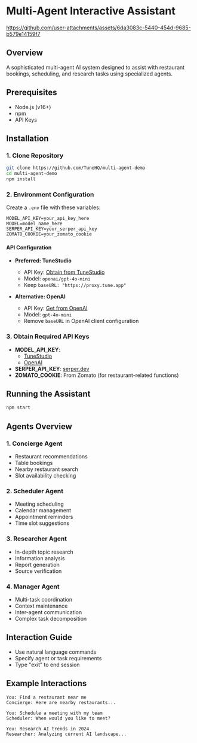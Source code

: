# Multi-Agent Interactive Assistant

https://github.com/user-attachments/assets/6da3083c-5440-454d-9685-b579e14159f7

## Overview

A sophisticated multi-agent AI system designed to assist with restaurant bookings, scheduling, and research tasks using specialized agents.

## Prerequisites

- Node.js (v16+)
- npm
- API Keys

## Installation

### 1. Clone Repository

```bash
git clone https://github.com/TuneHQ/multi-agent-demo
cd multi-agent-demo
npm install
```

### 2. Environment Configuration

Create a `.env` file with these variables:

```
MODEL_API_KEY=your_api_key_here
MODEL=model_name_here
SERPER_API_KEY=your_serper_api_key
ZOMATO_COOKIE=your_zomato_cookie
```

#### API Configuration

- **Preferred: TuneStudio**

  - API Key: [Obtain from TuneStudio](https://studio.tune.app)
  - Model: `openai/gpt-4o-mini`
  - Keep `baseURL: "https://proxy.tune.app"`

- **Alternative: OpenAI**
  - API Key: [Get from OpenAI](https://platform.openai.com/signup)
  - Model: `gpt-4o-mini`
  - Remove `baseURL` in OpenAI client configuration

### 3. Obtain Required API Keys

- **MODEL_API_KEY**:
  - [TuneStudio](https://studio.tune.app)
  - [OpenAI](https://platform.openai.com/signup)
- **SERPER_API_KEY**: [serper.dev](https://serper.dev/)
- **ZOMATO_COOKIE**: From Zomato (for restaurant-related functions)

## Running the Assistant

```bash
npm start
```

## Agents Overview

### 1. Concierge Agent

- Restaurant recommendations
- Table bookings
- Nearby restaurant search
- Slot availability checking

### 2. Scheduler Agent

- Meeting scheduling
- Calendar management
- Appointment reminders
- Time slot suggestions

### 3. Researcher Agent

- In-depth topic research
- Information analysis
- Report generation
- Source verification

### 4. Manager Agent

- Multi-task coordination
- Context maintenance
- Inter-agent communication
- Complex task decomposition

## Interaction Guide

- Use natural language commands
- Specify agent or task requirements
- Type "exit" to end session

## Example Interactions

```
You: Find a restaurant near me
Concierge: Here are nearby restaurants...

You: Schedule a meeting with my team
Scheduler: When would you like to meet?

You: Research AI trends in 2024
Researcher: Analyzing current AI landscape...
```


